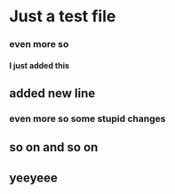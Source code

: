 # Just a test file

### even more so

#### I just added this


## added new line


### even more so some stupid changes
## so on and so on


## yeeyeee

